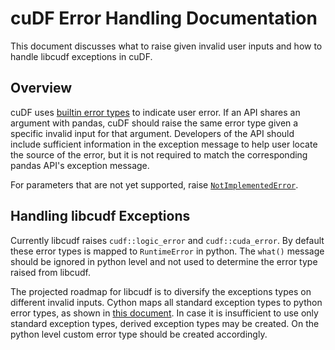 # cuDF Error Handling Documentation

This document discusses what to raise given invalid user inputs and how to handle libcudf exceptions in cuDF.

## Overview

cuDF uses [builtin error types](https://docs.python.org/3/library/exceptions.html) to indicate user error.
If an API shares an argument with pandas,
cuDF should raise the same error type given a specific invalid input for that argument.
Developers of the API should include sufficient information in the exception message to help user locate the source of the error,
but it is not required to match the corresponding pandas API's exception message.

For parameters that are not yet supported,
raise [`NotImplementedError`](https://docs.python.org/3/library/exceptions.html#NotImplementedError).

## Handling libcudf Exceptions

Currently libcudf raises `cudf::logic_error` and `cudf::cuda_error`.
By default these error types is mapped to `RuntimeError` in python.
The `what()` message should be ignored in python level and not used to determine the error type raised from libcudf. 

The projected roadmap for libcudf is to diversify the exceptions types on different invalid inputs.
Cython maps all standard exception types to python error types,
as shown in [this document](http://docs.cython.org/en/latest/src/userguide/wrapping_CPlusPlus.html#exceptions).
In case it is insufficient to use only standard exception types,
derived exception types may be created.
On the python level custom error type should be created accordingly.
